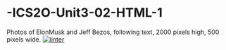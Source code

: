 # -ICS2O-Unit3-02-HTML-1
Photos of ElonMusk and Jeff Bezos, following text, 2000 pixels high, 500 pixels wide. 
[![linter](https://github.com/JacksonNaufal/-ICS2O-Unit3-02-HTML-1/workflows/linter/badge.svg)](https://github.com/marketplace/actions/super-linter)   
